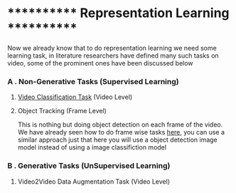 # **********  Representation Learning  **********

Now we already know that to do representation learning we need some learning task, in literature researchers have defined many such tasks on video, some of the prominent ones have been discussed below 

### A . Non-Generative Tasks (Supervised Learning)
1. [Video Classification Task](https://khetansarvesh.medium.com/video-classification-fc07152ad770) (Video Level)

2. Object Tracking (Frame Level) 

    This is nothing but doing object detection on each frame of the video. We have already seen how to do frame wise tasks [here](https://khetansarvesh.medium.com/video-classification-fc07152ad770#3dd0), you can use a similar 
    approach just that here you will use a object detection image model instead of using a image classifiction model 

### B . Generative Tasks (UnSupervised Learning)
1. Video2Video Data Augmentation Task (Video Level)
